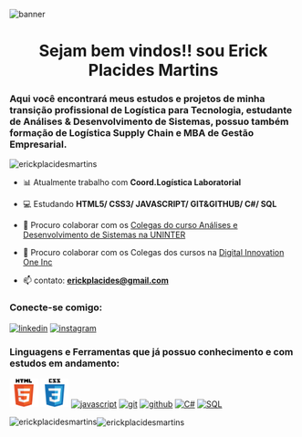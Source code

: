 ![banner](https://tm.ibxk.com.br/2021/06/06/06100543457001.jpg?ims=1120x420) 

<h1 align="center"> Sejam bem vindos!!  sou Erick Placides Martins</h1>
<h3 align="rigth"> Aqui você encontrará meus estudos e projetos de minha transição  profissional  de Logística para Tecnologia, estudante de Análises & Desenvolvimento de Sistemas,  possuo  também formação de Logística Supply Chain e MBA de Gestão Empresarial.</h3>

<p align="left"> <img src="https://komarev.com/ghpvc/?username=erickplacidesmartins&label=Profile%20views&color=0e75b6&style=flat" alt="erickplacidesmartins" /> </p>

- 📊 Atualmente trabalho com **Coord.Logística Laboratorial**

- 💻 Estudando **HTML5/ CSS3/ JAVASCRIPT/ GIT&GITHUB/ C#/ SQL**

- 💬 Procuro colaborar com os [Colegas do curso Análises e Desenvolvimento de Sistemas na UNINTER](https://www.uninter.com/)

- 💬 Procuro colaborar com os Colegas dos cursos na [Digital Innovation One Inc](https://dio.me/sign-up?ref=J1OTWQJ8I0)

- 📫 contato: **erickplacides@gmail.com**

<h3 align="left">Conecte-se comigo: </h3>
<p align="left">
<a href="https://www.linkedin.com/in/erick-placides-martins-5111b21b7" target="_blank" ><img align="center" src="https://raw.githubusercontent.com/rahuldkjain/github-profile-readme-generator/master/src/images/icons/Social/linked-in-alt.svg" alt="linkedin" height="30" width="40" / target:_blank></a>
<a href="https://www.instagram.com/erickplacides/" target="_blank"><img align="center" src="https://raw.githubusercontent.com/rahuldkjain/github-profile-readme-generator/master/src/images/icons/Social/instagram.svg" alt="instagram" height="30" width="40" /></a>
</p>

<h3 align="left">Linguagens e Ferramentas que já possuo conhecimento e com estudos em andamento: </h3>
<p align="left"> 
  <a href="https://www.w3schools.com/html/default.asp" target="_blank" rel="noreferrer">
  <img src="https://raw.githubusercontent.com/devicons/devicon/master/icons/html5/html5-original-wordmark.svg" alt="html5" width="50" height="50"/></a> 
  <a href="https://www.w3schools.com/css/default.asp" target="_blank" rel="noreferrer">
  <img src="https://raw.githubusercontent.com/devicons/devicon/master/icons/css3/css3-original-wordmark.svg" alt="css3" width="50" height="50"/></a> 
  <a href="https://developer.mozilla.org/en-US/docs/Web/JavaScript" target="_blank" rel="noreferrer">  
  <img src="https://96renato96.files.wordpress.com/2014/10/javascript-logo-png1.png" alt="javascript" width="50" height="50"/></a>
  <a href="https://git-scm.com/" target="_blank" rel="noreferrer"><img src="https://imagens.tiespecialistas.com.br/2015/02/git.jpg" alt="git" width="50" height="50"/></a>
  <a href="https://pt.wikipedia.org/wiki/GitHub" target="_blank" rel="noreferrer"><img src="https://github.githubassets.com/images/modules/logos_page/GitHub-Mark.png" alt="github" width="50" height="50"/></a>
  <a href="https://docs.microsoft.com/pt-br/dotnet/csharp/" target="_blank" rel="noreferrer"><img src="https://cdn.worldvectorlogo.com/logos/c--4.svg" alt="C#" width="50" height="50"/></a>
  <a href="https://www.alura.com.br/artigos/o-que-e-sql" target="_blank" rel="noreferrer"><img src="https://cdn-icons-png.flaticon.com/512/29/29165.png" alt="SQL" width="50" height="50"/></a>
</p>


<p><img align="left" src="https://github-readme-stats.vercel.app/api/top-langs?username=erickplacidesmartins&show_icons=true&theme=dark&locale=en&layout=compact" alt="erickplacidesmartins" /></p>


<p><img align="center" src="https://github-readme-streak-stats.herokuapp.com/?user=erickplacidesmartins&theme=dark" alt="erickplacidesmartins" /></p>


